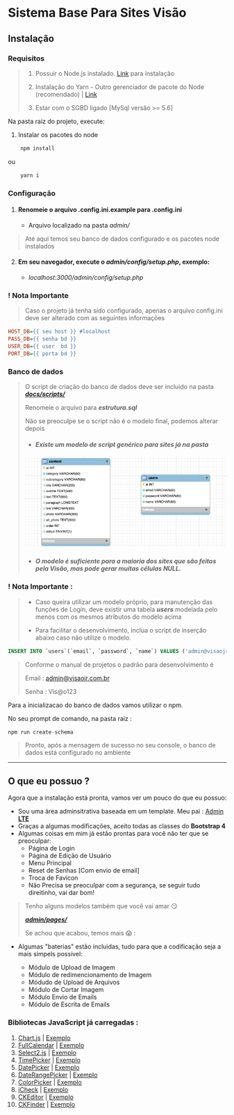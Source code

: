 # Sistema Base Para Sites Visão

## __Instalação__
### __Requisitos__
> 1. Possuir o Node.js instalado. [Link](https://nodejs.org/pt-br/) para instalação
> 
> 2. Instalação do Yarn - Outro gerenciador de pacote do Node (recomendado) | [Link](https://yarnpkg.com/lang/pt-br/docs/install/#windows-stable)
>
> 4. Estar com o SGBD ligado [MySql versão >= 5.6]


Na pasta raiz do projeto, execute: 

1. Instalar os pacotes do node 
```js 
    npm install
```
ou
```js 
    yarn i
```

### __Configuração__
1. #### Renomeie o arquivo .config.ini.example para .config.ini
    * Arquivo localizado na pasta _admin/_
> Até aqui temos seu banco de dados configurado e os pacotes node instalados
2. #### Em seu navegador, execute o _admin/config/setup.php_, exemplo:
    * _localhost:3000/admin/config/setup.php_
### ! Nota Importante

> Caso o projeto já tenha sido configurado, apenas o arquivo config.ini deve ser alterado com as seguintes informações
```ini
HOST_DB={{ seu host }} #localhost
PASS_DB={{ senha bd }}
USER_DB={{ user  bd }}
PORT_DB={{ porta bd }}
```


### __Banco de dados__

> O script de criação do banco de dados deve ser incluido na pasta [___docs/scripts/___](docs/scripts/)
> 
> Renomeie o arquivo para ___estrutura.sql___
> 
> Não se preoculpe se o script não é o modelo final, podemos alterar depois
>
> * #### _Existe um modelo de script genérico para sites já na pasta_
> 
> ![Modelo Banco de Dados](assets/uploads/md/modelo-bd.png)
>   
> * ##### O modelo é suficiente para a maioria dos sites que são feitos pela Visão, mas pode gerar muitas células NULL.

### **! Nota Importante :**
> * Caso queira utilizar um modelo próprio, para manutenção das funções de Login, deve existir uma tabela ___users___ modelada pelo menos com os mesmos atributos do modelo acima
>
> * Para facilitar o desenvolvimento, inclua o script de inserção abaixo caso não utilize o modelo.
```sql
INSERT INTO `users`(`email`, `password`, `name`) VALUES ('admin@visaojr.com.br', '8d58defd03e08831be110619ca62fbdb2851219d', 'Visão Admin');
```

> Conforme o manual de projetos o padrão para desenvolvimento é
> 
> Email : admin@visaojr.com.br
> 
> Senha : Vis@o123



Para a inicializacao do banco de dados vamos utilizar o npm.

No seu prompt de comando, na pasta raiz :
```js
npm run create-schema
```
> Pronto, após a mensagem de sucesso no seu console, o banco de dados está configurado no ambiente
___
## O que eu possuo ?

Agora que a instalação está pronta, vamos ver um pouco do que eu possuo:
* Sou uma área adminsitrativa baseada em um template. Meu pai : [Admin **LTE**](https://adminlte.io)
* Graças a algumas modificações, aceito todas as classes do **Bootstrap 4**
* Algumas coisas em mim já estão prontas para você não ter que se preoculpar:
  * Página de Login
  * Página de Edição de Usuário
  * Menu Principal
  * Reset de Senhas [Com envio de email]
  * Troca de Favicon
  * Não Precisa se preoculpar com a segurança, se seguir tudo direitinho, vai dar bom!
> Tenho alguns modelos também que você vai amar :smirk:
>
>[___admin/pages/___](admin/pages/)
>
> Se achou que acabou, temos mais :scream: :
  * Algumas "baterias" estão incluidas, tudo para que a codificação seja a mais simpels possível:
  
    * Módulo de Upload de Imagem
    * Módulo de redimencionamento de Imagem
    * Módudo de Upload de Arquivos
    * Módulo de Cortar Imagem
    * Módulo Envio de Emails
    * Módulo de Escrita de Emails

### **Bibliotecas JavaScript já carregadas :**
1. [Chart.js](https://www.chartjs.org) | [Exemplo](admin/pages/chart.md)
2. [FullCalendar](http://fullcalendar.io/) | [Exemplo](admin/pages/calendar.md)
3. [Select2.js](https://select2.org) | [Exemplo](admin/pages/inputs.md)
4. [TimePicker](https://jdewit.github.io/bootstrap-timepicker/) | [Exemplo](admin/pages/inputs.md)
5. [DatePicker](https://bootstrap-datepicker.readthedocs.io/en/latest/) | [Exemplo](admin/pages/inputs.md)
6. [DateRangePicker](http://www.daterangepicker.com) | [Exemplo](admin/pages/inputs.md)
7. [ColorPicker](https://github.com/farbelous/bootstrap-colorpicker) | [Exemplo](admin/pages/inputs.md)
8. [iCheck](http://icheck.fronteed.com) | [Exemplo](admin/pages/forms.md)
9. [CKEditor](https://ckeditor.com) | [Exemplo](admin/pages/ckeditor.md)
10. [CKFinder](https://ckeditor.com/ckfinder/) | [Exemplo](admin/pages/ckfinder.md)